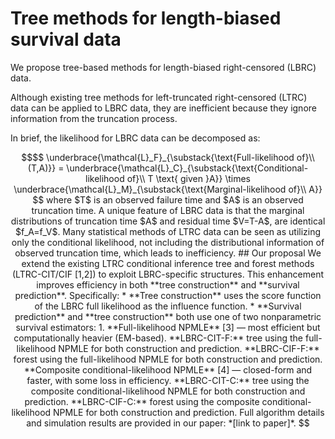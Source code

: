 # Tree methods for length-biased survival data

We propose tree-based methods for length-biased right-censored (LBRC) data. 

Although existing tree methods for left-truncated right-censored (LTRC) data can be applied to LBRC data, they are inefficient because they ignore information from the truncation process.

In brief, the likelihood for LBRC data can be decomposed as:
```math
$$
\underbrace{\mathcal{L}_F}_{\substack{\text{Full-likelihood of}\\ (T,A)}} = \underbrace{\mathcal{L}_C}_{\substack{\text{Conditional-likelihood of}\\ T \text{ given }A}} \times \underbrace{\mathcal{L}_M}_{\substack{\text{Marginal-likelihood of}\\ A}}
$$
where $T$ is an observed failure time and $A$ is an observed truncation time. A unique feature of LBRC data is that the marginal distributions of truncation time $A$ and residual time $V=T-A$, are identical $f_A=f_V$.

Many statistical methods of LTRC data can be seen as utilizing only the conditional likelihood, not including the distributional information of observed truncation time, which leads to inefficiency.

## Our proposal

We extend the existing LTRC conditional inference tree and forest methods (LTRC-CIT/CIF [1,2]) to exploit LBRC-specific structures. This enhancement improves efficiency in both **tree construction** and **survival prediction**.

Specifically:

* **Tree construction** uses the score function of the LBRC full likelihood as the influence function.

* **Survival prediction** and **tree construction** both use one of two nonparametric survival estimators:

  1. **Full-likelihood NPMLE** [3] — most efficient but computationally heavier (EM-based).
      **LBRC-CIT-F:** tree using the full-likelihood NPMLE for both construction and prediction.
      **LBRC-CIF-F:** forest using the full-likelihood NPMLE for both construction and prediction.

     **Composite conditional-likelihood NPMLE** [4] — closed-form and faster, with some loss in efficiency.
      **LBRC-CIT-C:** tree using the composite conditional-likelihood NPMLE for both construction and prediction.
      **LBRC-CIF-C:** forest using the composite conditional-likelihood NPMLE for both construction and prediction.

Full algorithm details and simulation results are provided in our paper: *[link to paper]*.
